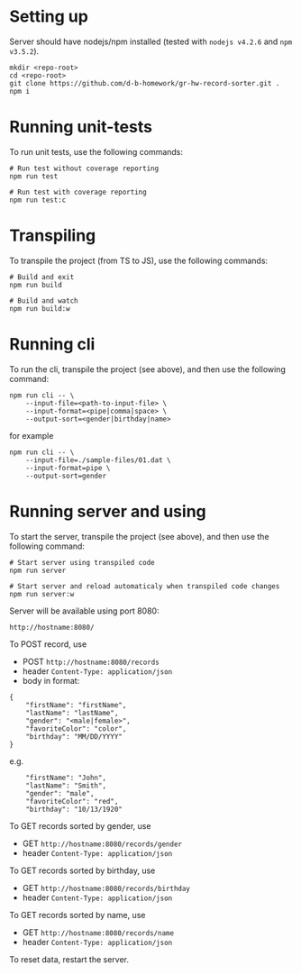 # Setting up #
Server should have nodejs/npm installed (tested with `nodejs v4.2.6` and `npm v3.5.2`).
```
mkdir <repo-root>
cd <repo-root>
git clone https://github.com/d-b-homework/gr-hw-record-sorter.git .
npm i
```

# Running unit-tests #
To run unit tests, use the following commands:
```
# Run test without coverage reporting
npm run test

# Run test with coverage reporting
npm run test:c
```

# Transpiling #
To transpile the project (from TS to JS), use the following commands:
```
# Build and exit
npm run build

# Build and watch
npm run build:w
```

# Running cli #
To run the cli, transpile the project (see above), and then use the following command:
```
npm run cli -- \
    --input-file=<path-to-input-file> \
    --input-format=<pipe|comma|space> \
    --output-sort=<gender|birthday|name>
```
for example
```
npm run cli -- \
    --input-file=./sample-files/01.dat \
    --input-format=pipe \
    --output-sort=gender
```

# Running server and using #
To start the server, transpile the project (see above), and then use the following command:
```
# Start server using transpiled code
npm run server

# Start server and reload automaticaly when transpiled code changes
npm run server:w
```

Server will be available using port 8080:
```
http://hostname:8080/
```

To POST record, use
- POST `http://hostname:8080/records`
- header `Content-Type: application/json`
- body in format:
```
{
    "firstName": "firstName",
    "lastName": "lastName",
    "gender": "<male|female>",
    "favoriteColor": "color",
    "birthday": "MM/DD/YYYY"
}
```
e.g.
```
    "firstName": "John",
    "lastName": "Smith",
    "gender": "male",
    "favoriteColor": "red",
    "birthday": "10/13/1920"
```

To GET records sorted by gender, use
- GET `http://hostname:8080/records/gender`
- header `Content-Type: application/json`

To GET records sorted by birthday, use
- GET `http://hostname:8080/records/birthday`
- header `Content-Type: application/json`

To GET records sorted by name, use
- GET `http://hostname:8080/records/name`
- header `Content-Type: application/json`

To reset data, restart the server.